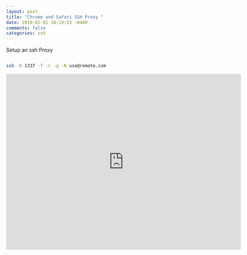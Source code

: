 ```yaml
---
layout: post
title: "Chrome and Safari SSH Proxy "
date: 2019-01-02 18:19:53 -0400
comments: false
categories: ssh
---
```


Setup an ssh Proxy

```bash

ssh -D 1337 -f -C -q -N use@remote.com
```

<iframe src="https://player.vimeo.com/video/309189321" width="640" height="480" frameborder="0" webkitallowfullscreen mozallowfullscreen allowfullscreen></iframe>

<!--  Enter text below, if you want -->

